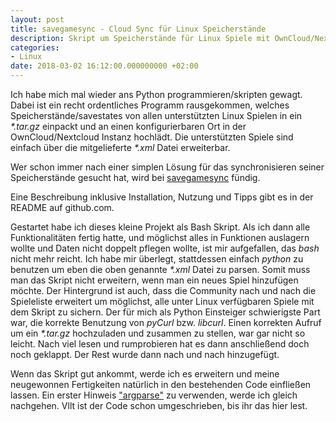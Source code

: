 ```yaml
---
layout: post
title: savegamesync - Cloud Sync für Linux Speicherstände
description: Skript um Speicherstände für Linux Spiele mit OwnCloud/Nextcloud zu syncen
categories:
- Linux
date: 2018-03-02 16:12:00.000000000 +02:00
---
```

Ich habe mich mal wieder ans Python programmieren/skripten gewagt. Dabei ist ein recht ordentliches Programm rausgekommen, welches Speicherstände/savestates von allen unterstützten Linux Spielen in ein *\*.tar.gz* einpackt und an einen konfigurierbaren Ort in der OwnCloud/Nextcloud Instanz hochlädt. Die unterstützten Spiele sind einfach über die mitgelieferte *\*.xml* Datei erweiterbar.

Wer schon immer nach einer simplen Lösung für das synchronisieren seiner Speicherstände gesucht hat, wird bei [savegamesync](https://github.com/pseiler/savegamesync) fündig.

Eine Beschreibung inklusive Installation, Nutzung und Tipps gibt es in der README auf github.com.

Gestartet habe ich dieses kleine Projekt als Bash Skript. Als ich dann alle Funktionalitäten fertig hatte, und möglichst alles in Funktionen auslagern wollte und Daten nicht doppelt pflegen wollte, ist mir aufgefallen, das *bash* nicht mehr reicht. Ich habe mir überlegt, stattdessen einfach *python* zu benutzen um eben die oben genannte *\*.xml* Datei zu parsen. Somit muss man das Skript nicht erweitern, wenn man ein neues Spiel hinzufügen möchte. Der Hintergrund ist auch, dass die Community nach und nach die Spieleliste erweitert um möglichst, alle unter Linux verfügbaren Spiele mit dem Skript zu sichern. Der für mich als Python Einsteiger schwierigste Part war, die korrekte Benutzung von *pyCurl* bzw. *libcurl*. Einen korrekten Aufruf um ein *\*.tar.gz* hochzuladen und zusammen zu stellen, war gar nicht so leicht. Nach viel lesen und rumprobieren hat es dann anschließend doch noch geklappt. Der Rest wurde dann nach und nach hinzugefügt.

Wenn das Skript gut ankommt, werde ich es erweitern und meine neugewonnen Fertigkeiten natürlich in den bestehenden Code einfließen lassen. Ein erster Hinweis ["argparse"](https://docs.python.org/2/library/argparse.html) zu verwenden, werde ich gleich nachgehen. Vllt ist der Code schon umgeschrieben, bis ihr das hier lest. 
